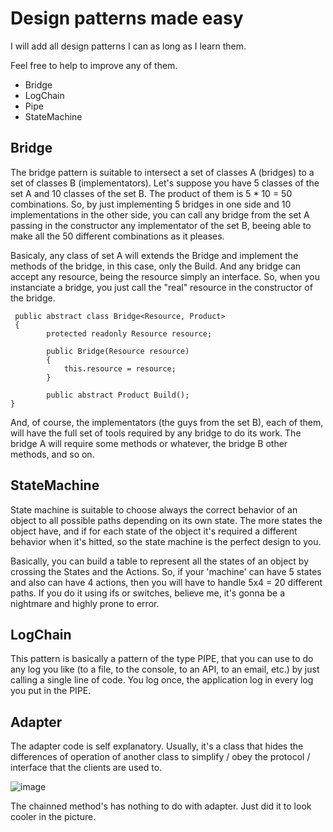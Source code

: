 # Design patterns made easy

I will add all design patterns I can as long as I learn them.

Feel free to help to improve any of them.

* Bridge
* LogChain
* Pipe
* StateMachine


## Bridge
The bridge pattern is suitable to intersect a set of classes A (bridges) to a set of classes B (implementators). Let's suppose you have 5 classes of the set A and 10 classes of the set B. The product of them is 5 * 10 = 50 combinations. So, by just implementing 5 bridges in one side and 10 implementations in the other side, you can call any bridge from the set A passing in the constructor any implementator of the set B, beeing able to make all the 50 different combinations as it pleases.

Basicaly, any class of set A will extends the Bridge and implement the methods of the bridge, in this case, only the Build. And any bridge can accept any resource, being the resource simply an interface. So, when you instanciate a bridge, you just call the "real" resource in the constructor of the bridge.

```
 public abstract class Bridge<Resource, Product>
 {
        protected readonly Resource resource;
        
        public Bridge(Resource resource)
        {
            this.resource = resource;
        }

        public abstract Product Build();
}
```
And, of course, the implementators (the guys from the set B), each of them, will have the full set of tools required by any bridge to do its work. The bridge A will require some methods or whatever, the bridge B other methods, and so on.

## StateMachine
State machine is suitable to choose always the correct behavior of an object to all possible paths depending on its own state. The more states the object have, and if for each state of the object it's required a different behavior when it's hitted, so the state machine is the perfect design to you.

Basically, you can build a table to represent all the states of an object by crossing the States and the Actions. So, if your 'machine' can have 5 states and also can have 4 actions, then you will have to handle 5x4 = 20 different paths. If you do it using ifs or switches, believe me, it's gonna be a nightmare and highly prone to error.


## LogChain
This pattern is basically a pattern of the type PIPE, that you can use to do any log you like (to a file, to the console, to an API, to an email, etc.) by just calling a single line of code. You log once, the application log in every log you put in the PIPE.

## Adapter

The adapter code is self explanatory. Usually, it's a class that hides the differences of operation of another class to simplify / obey the protocol / interface that the clients are used to.

![image](https://user-images.githubusercontent.com/7969024/114332649-fe229180-9b1c-11eb-91cf-439d7105fc89.png)

The chainned method's has nothing to do with adapter. Just did it to look cooler in the picture.


